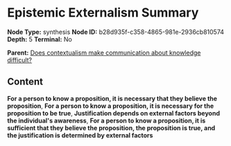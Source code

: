 # Epistemic Externalism Summary

**Node Type:** synthesis
**Node ID:** b28d935f-c358-4865-981e-2936cb810574
**Depth:** 5
**Terminal:** No

**Parent:** [Does contextualism make communication about knowledge difficult?](does-contextualism-make-communication-about-knowledge-difficult-antithesis-75319503-051f-40df-b4c5-fa65300f90cf.md)

## Content

**For a person to know a proposition, it is necessary that they believe the proposition**, **For a person to know a proposition, it is necessary for the proposition to be true**, **Justification depends on external factors beyond the individual's awareness**, **For a person to know a proposition, it is sufficient that they believe the proposition, the proposition is true, and the justification is determined by external factors**
